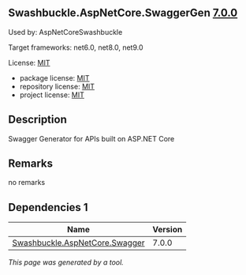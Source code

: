 Swashbuckle.AspNetCore.SwaggerGen [7.0.0](https://www.nuget.org/packages/Swashbuckle.AspNetCore.SwaggerGen/7.0.0)
--------------------

Used by: AspNetCoreSwashbuckle

Target frameworks: net6.0, net8.0, net9.0

License: [MIT](../../../../licenses/mit) 

- package license: [MIT](https://licenses.nuget.org/MIT) 
- repository license: [MIT](https://github.com/domaindrivendev/Swashbuckle.AspNetCore.git) 
- project license: [MIT](https://github.com/domaindrivendev/Swashbuckle.AspNetCore) 

Description
-----------
Swagger Generator for APIs built on ASP.NET Core

Remarks
-----------
no remarks


Dependencies 1
-----------

|Name|Version|
|----------|:----|
|[Swashbuckle.AspNetCore.Swagger](../../../../packages/nuget.org/swashbuckle.aspnetcore.swagger/7.0.0)|7.0.0|

*This page was generated by a tool.*